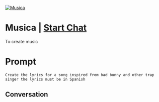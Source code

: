 
[![Musica](https://flow-prompt-covers.s3.us-west-1.amazonaws.com/icon/Minimalist/i5.png)](https://gptcall.net/chat.html?data=%7B%22contact%22%3A%7B%22id%22%3A%22A4Vap38JHW0Hfa6aZgg1x%22%2C%22flow%22%3Atrue%7D%7D)
# Musica | [Start Chat](https://gptcall.net/chat.html?data=%7B%22contact%22%3A%7B%22id%22%3A%22A4Vap38JHW0Hfa6aZgg1x%22%2C%22flow%22%3Atrue%7D%7D)
To create music

# Prompt

```
Create the lyrics for a song inspired from bad bunny and other trap singer the lyrics must be in Spanish 

```

## Conversation




